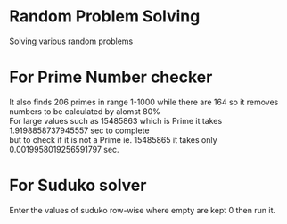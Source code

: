 # Random Problem Solving
Solving various random problems 

# For Prime Number checker
It also finds 206 primes in range 1-1000 while there are 164 so it removes numbers to be calculated by alomst 80% \
For large values such as 15485863 which is Prime it takes 1.9198858737945557 sec to complete \
but to check if it is not a Prime ie. 15485865 it takes only 0.0019958019256591797 sec.

# For Suduko solver
Enter the values of suduko row-wise where empty are kept 0 then run it.
